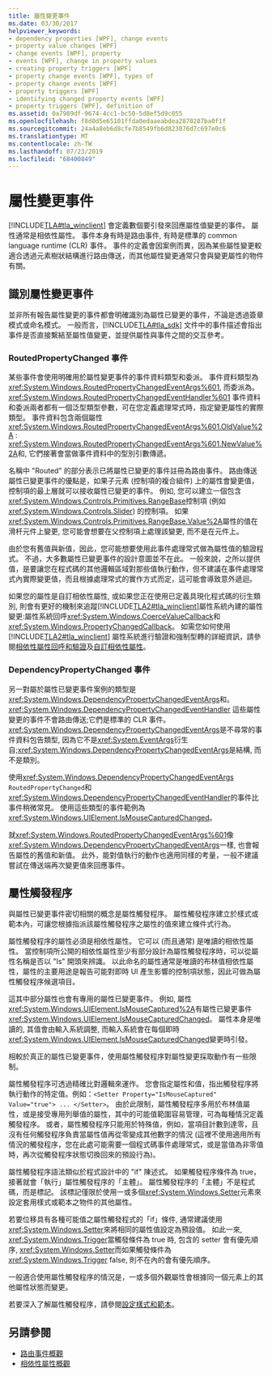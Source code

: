 ```yaml
---
title: 屬性變更事件
ms.date: 03/30/2017
helpviewer_keywords:
- dependency properties [WPF], change events
- property value changes [WPF]
- change events [WPF], property
- events [WPF], change in property values
- creating property triggers [WPF]
- property change events [WPF], types of
- property change events [WPF]
- property triggers [WPF]
- identifying changed property events [WPF]
- property triggers [WPF], definition of
ms.assetid: 0a7989df-9674-4cc1-bc50-5d8ef5d9c055
ms.openlocfilehash: f8d0d5e65101ffda0edaaeabdea2870287ba0f1f
ms.sourcegitcommit: 24a4a8eb6d8cfe7b8549fb6d823076d7c697e0c6
ms.translationtype: MT
ms.contentlocale: zh-TW
ms.lasthandoff: 07/23/2019
ms.locfileid: "68400849"
---
```

# <a name="property-change-events"></a>屬性變更事件
[!INCLUDE[TLA#tla_winclient](../../../../includes/tlasharptla-winclient-md.md)] 會定義數個要引發來回應屬性值變更的事件。 屬性通常是相依性屬性。 事件本身有時是路由事件, 有時是標準的 common language runtime (CLR) 事件。 事件的定義會因案例而異，因為某些屬性變更較適合透過元素樹狀結構進行路由傳送，而其他屬性變更通常只會與變更屬性的物件有關。  
  
## <a name="identifying-a-property-change-event"></a>識別屬性變更事件  
 並非所有報告屬性變更的事件都會明確識別為屬性已變更的事件，不論是透過簽章模式或命名模式。 一般而言，[!INCLUDE[TLA#tla_sdk](../../../../includes/tlasharptla-sdk-md.md)] 文件中的事件描述會指出事件是否直接繫結至屬性值變更，並提供屬性與事件之間的交互參考。  
  
### <a name="routedpropertychanged-events"></a>RoutedPropertyChanged 事件  
 某些事件會使用明確用於屬性變更事件的事件資料類型和委派。 事件資料類型為<xref:System.Windows.RoutedPropertyChangedEventArgs%601>, 而委派為。 <xref:System.Windows.RoutedPropertyChangedEventHandler%601> 事件資料和委派兩者都有一個泛型類型參數，可在您定義處理常式時，指定變更屬性的實際類型。 事件資料包含兩個屬性<xref:System.Windows.RoutedPropertyChangedEventArgs%601.OldValue%2A> : <xref:System.Windows.RoutedPropertyChangedEventArgs%601.NewValue%2A>和, 它們接著會當做事件資料中的型別引數傳遞。  
  
 名稱中 "Routed" 的部分表示已將屬性已變更的事件註冊為路由事件。 路由傳送屬性已變更事件的優點是，如果子元素 (控制項的複合組件) 上的屬性會變更值，控制項的最上層就可以接收屬性已變更的事件。 例如, 您可以建立一個包含<xref:System.Windows.Controls.Primitives.RangeBase>控制項 (例如<xref:System.Windows.Controls.Slider>) 的控制項。 如果<xref:System.Windows.Controls.Primitives.RangeBase.Value%2A>屬性的值在滑杆元件上變更, 您可能會想要在父控制項上處理該變更, 而不是在元件上。  
  
 由於您有舊值與新值，因此，您可能想要使用此事件處理常式做為屬性值的驗證程式。 不過，大多數屬性已變更事件的設計意圖並不在此。 一般來說，之所以提供值，是要讓您在程式碼的其他邏輯區域對那些值執行動作，但不建議在事件處理常式內實際變更值，而且根據處理常式的實作方式而定，這可能會導致意外遞迴。  
  
 如果您的屬性是自訂相依性屬性, 或如果您正在使用已定義具現化程式碼的衍生類別, 則會有更好的機制來追蹤[!INCLUDE[TLA2#tla_winclient](../../../../includes/tla2sharptla-winclient-md.md)]屬性系統內建的屬性變更:屬性系統回呼<xref:System.Windows.CoerceValueCallback>和<xref:System.Windows.PropertyChangedCallback>。 如需您如何使用 [!INCLUDE[TLA2#tla_winclient](../../../../includes/tla2sharptla-winclient-md.md)] 屬性系統進行驗證和強制型轉的詳細資訊，請參閱[相依性屬性回呼和驗證](dependency-property-callbacks-and-validation.md)及[自訂相依性屬性](custom-dependency-properties.md)。  
  
### <a name="dependencypropertychanged-events"></a>DependencyPropertyChanged 事件  
 另一對屬於屬性已變更事件案例的類型是<xref:System.Windows.DependencyPropertyChangedEventArgs>和。 <xref:System.Windows.DependencyPropertyChangedEventHandler> 這些屬性變更的事件不會路由傳送;它們是標準的 CLR 事件。 <xref:System.Windows.DependencyPropertyChangedEventArgs>是不尋常的事件資料包告類型, 因為它不是<xref:System.EventArgs>衍生自;<xref:System.Windows.DependencyPropertyChangedEventArgs>是結構, 而不是類別。  
  
 使用<xref:System.Windows.DependencyPropertyChangedEventArgs> `RoutedPropertyChanged`和<xref:System.Windows.DependencyPropertyChangedEventHandler>的事件比事件稍微常見。 使用這些類型的事件範例為<xref:System.Windows.UIElement.IsMouseCapturedChanged>。  
  
 就<xref:System.Windows.RoutedPropertyChangedEventArgs%601>像<xref:System.Windows.DependencyPropertyChangedEventArgs>一樣, 也會報告屬性的舊值和新值。 此外，能對值執行的動作也適用同樣的考量，一般不建議嘗試在傳送端再次變更值來回應事件。  
  
## <a name="property-triggers"></a>屬性觸發程序  
 與屬性已變更事件密切相關的概念是屬性觸發程序。 屬性觸發程序建立於樣式或範本內，可讓您根據指派該屬性觸發程序之屬性的值來建立條件式行為。  
  
 屬性觸發程序的屬性必須是相依性屬性。 它可以 (而且通常) 是唯讀的相依性屬性。 當控制項所公開的相依性屬性至少有部分設計為屬性觸發程序時，可以從屬性名稱是否以 "Is" 開頭來辨識。 以此命名的屬性通常是唯讀的布林值相依性屬性，屬性的主要用途是報告可能對即時 UI 產生影響的控制項狀態，因此可做為屬性觸發程序候選項目。  
  
 這其中部分屬性也會有專用的屬性已變更事件。 例如, 屬性<xref:System.Windows.UIElement.IsMouseCaptured%2A>有屬性已變更事件<xref:System.Windows.UIElement.IsMouseCapturedChanged>。 屬性本身是唯讀的, 其值會由輸入系統調整, 而輸入系統會在每個即時<xref:System.Windows.UIElement.IsMouseCapturedChanged>變更時引發。  
  
 相較於真正的屬性已變更事件，使用屬性觸發程序對屬性變更採取動作有一些限制。  
  
 屬性觸發程序可透過精確比對邏輯來運作。 您會指定屬性和值，指出觸發程序將執行動作的特定值。例如：`<Setter Property="IsMouseCaptured" Value="true"> ... </Setter>`。 由於此限制，屬性觸發程序多用於布林值屬性，或是接受專用列舉值的屬性，其中的可能值範圍容易管理，可為每種情況定義觸發程序。 或者，屬性觸發程序只能用於特殊值，例如，當項目計數到達零，且沒有任何觸發程序負責當屬性值再從零變成其他數字的情況 (這裡不使用適用所有情況的觸發程序，您在此處可能需要一個程式碼事件處理常式，或是當值為非零值時，再次從觸發程序狀態切換回來的預設行為)。  
  
 屬性觸發程序語法類似於程式設計中的 "if" 陳述式。 如果觸發程序條件為 true，接著就會「執行」屬性觸發程序的「主體」。 屬性觸發程序的「主體」不是程式碼，而是標記。 該標記僅限於使用一或多個<xref:System.Windows.Setter>元素來設定套用樣式或範本之物件的其他屬性。  
  
 若要位移具有各種可能值之屬性觸發程式的「if」條件, 通常建議使用<xref:System.Windows.Setter>來將相同的屬性值設定為預設值。 如此一來, <xref:System.Windows.Trigger>當觸發條件為 true 時, 包含的 setter 會有優先順序, <xref:System.Windows.Setter>而如果觸發條件為<xref:System.Windows.Trigger> false, 則不在內的會有優先順序。  
  
 一般適合使用屬性觸發程序的情況是，一或多個外觀屬性會根據同一個元素上的其他屬性狀態而變更。  
  
 若要深入了解屬性觸發程序，請參閱[設定樣式和範本](../controls/styling-and-templating.md)。  
  
## <a name="see-also"></a>另請參閱

- [路由事件概觀](routed-events-overview.md)
- [相依性屬性概觀](dependency-properties-overview.md)
